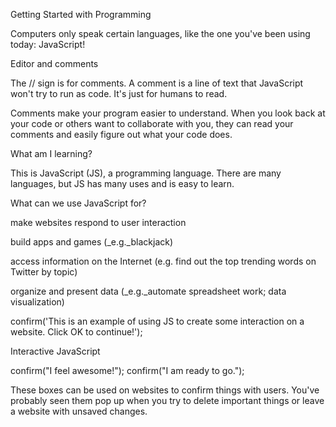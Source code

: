 Getting Started with Programming

Computers only speak certain languages, like the one you've been using today: JavaScript!

Editor and comments

The \/\/ sign is for comments. A comment is a line of text that JavaScript won't try to run as code. It's just for humans to read.

Comments make your program easier to understand. When you look back at your code or others want to collaborate with you, they can read your comments and easily figure out what your code does.

What am I learning?

This is JavaScript \(JS\), a programming language. There are many languages, but JS has many uses and is easy to learn.

What can we use JavaScript for?

make websites respond to user interaction

build apps and games \(\_e.g.\_blackjack\)

access information on the Internet \(e.g. find out the top trending words on Twitter by topic\)

organize and present data \(\_e.g.\_automate spreadsheet work; data visualization\)

confirm\('This is an example of using JS to create some interaction on a website. Click OK to continue!'\);

Interactive JavaScript

confirm\("I feel awesome!"\);
confirm\("I am ready to go."\);

These boxes can be used on websites to confirm things with users. You've probably seen them pop up when you try to delete important things or leave a website with unsaved changes.

